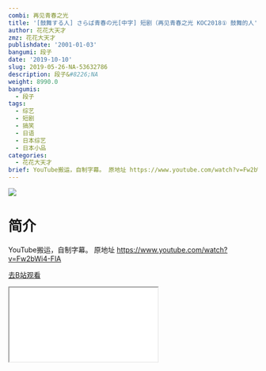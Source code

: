 ```yaml
---
combi: 再见青春之光
title: '[鼓舞する人] さらば青春の光[中字] 短剧（再见青春之光 KOC2018① 鼓舞的人'
author: 花花大天才
zmz: 花花大天才
publishdate: '2001-01-03'
bangumi: 段子
date: '2019-10-10'
slug: 2019-05-26-NA-53632786
description: 段子&#8226;NA
weight: 8990.0
bangumis:
  - 段子
tags:
  - 综艺
  - 短剧
  - 搞笑
  - 日语
  - 日本综艺
  - 日本小品
categories:
  - 花花大天才
brief: YouTube搬运，自制字幕。 原地址 https://www.youtube.com/watch?v=Fw2bWi4-FlA
---
```

![](https://raw.githubusercontent.com/tcgriffith/owaraisite/master/static/tmpimg/8b355e95808685ed2257bc5ceca880c52ea14e8f.jpg.480.jpg)
# 简介  
YouTube搬运，自制字幕。
原地址 https://www.youtube.com/watch?v=Fw2bWi4-FlA  

[去B站观看](https://www.bilibili.com/video/av53632786/)
<div class ="resp-container"><iframe class="testiframe" src="//player.bilibili.com/player.html?aid=53632786"", scrolling="no", allowfullscreen="true" > </iframe></div> 
